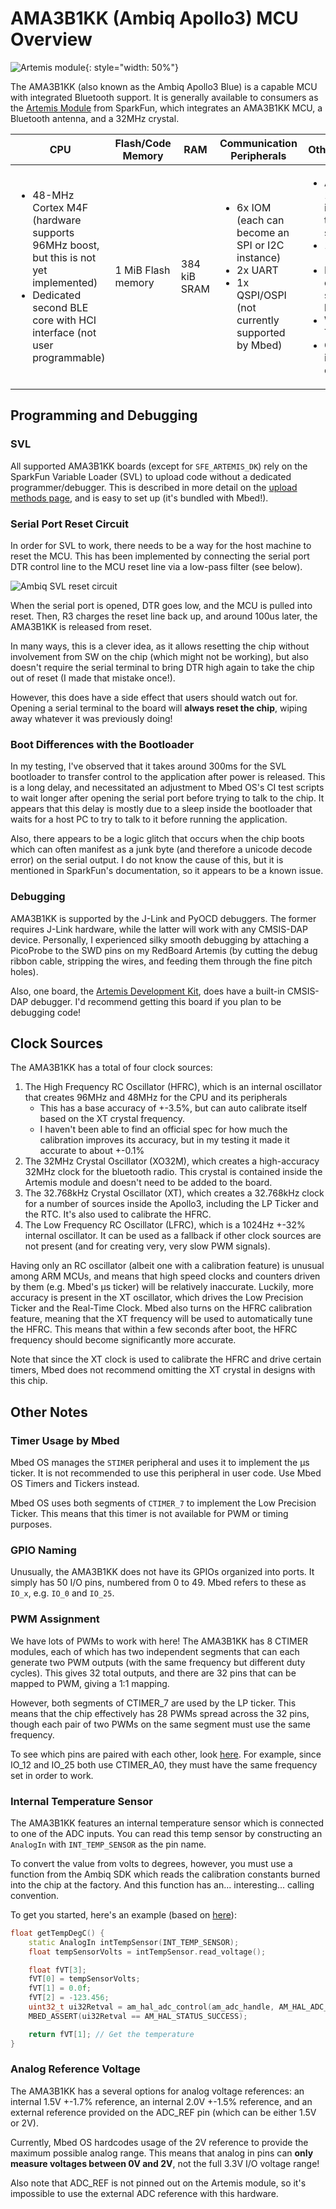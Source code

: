 # AMA3B1KK (Ambiq Apollo3) MCU Overview

![Artemis module](https://www.sparkfun.com/media/catalog/product/cache/a793f13fd3d678cea13d28206895ba0c/1/5/15484-SparkFun_Artemis_Module_-_Low_Power_Machine_Learning_BLE_Cortex-M4F-01b.jpg){: style="width: 50%"}

The AMA3B1KK (also known as the Ambiq Apollo3 Blue) is a capable MCU with integrated Bluetooth support. It is generally available to consumers as the [Artemis Module](https://www.sparkfun.com/sparkfun-artemis-module-low-power-machine-learning-ble-cortex-m4f.html) from SparkFun, which integrates an AMA3B1KK MCU, a Bluetooth antenna, and a 32MHz crystal.

| CPU | Flash/Code Memory | RAM | Communication Peripherals | Other Features |
|---|---|---|---|---|
| <ul><li>48-MHz Cortex M4F (hardware supports 96MHz boost, but this is not yet implemented)</li><li>Dedicated second BLE core with HCI interface (not user programmable)</li></ul> | 1 MiB Flash memory | 384 kiB SRAM | <ul><li>6x IOM (each can become an SPI or I2C instance)</li><li>2x UART</li><li>1x QSPI/OSPI (not currently supported by Mbed)</li></ol> | <ul><li>ADC with 10 muxed inputs, plus temperature sensor</li><li>16x PWM (see below)</li><li>RTC (not currently supported by Mbed)</li><li>Watchdog Timer</li><li>GPIO with interrupt capability</li></ol>|

## Programming and Debugging

### SVL
All supported AMA3B1KK boards (except for `SFE_ARTEMIS_DK`) rely on the SparkFun Variable Loader (SVL) to upload code without a dedicated programmer/debugger. This is described in more detail on the [upload methods page](../upload-methods.md#ambiq-svl), and is easy to set up (it's bundled with Mbed!).

### Serial Port Reset Circuit

In order for SVL to work, there needs to be a way for the host machine to reset the MCU. This has been implemented by connecting the serial port DTR control line to the MCU reset line via a low-pass filter (see below).

![Ambiq SVL reset circuit](img/ambiq-svl-reset-circuit.png)

When the serial port is opened, DTR goes low, and the MCU is pulled into reset. Then, R3 charges the reset line back up, and around 100us later, the AMA3B1KK is released from reset. 

In many ways, this is a clever idea, as it allows resetting the chip without involvement from SW on the chip (which might not be working), but also doesn't require the serial terminal to bring DTR high again to take the chip out of reset (I made that mistake once!).

However, this does have a side effect that users should watch out for. Opening a serial terminal to the board will **always reset the chip**, wiping away whatever it was previously doing!

### Boot Differences with the Bootloader
In my testing, I've observed that it takes around 300ms for the SVL bootloader to transfer control to the application after power is released. This is a long delay, and necessitated an adjustment to Mbed OS's CI test scripts to wait longer after opening the serial port before trying to talk to the chip. It appears that this delay is mostly due to a sleep inside the bootloader that waits for a host PC to try to talk to it before running the application.

Also, there appears to be a logic glitch that occurs when the chip boots which can often manifest as a junk byte (and therefore a unicode decode error) on the serial output. I do not know the cause of this, but it is mentioned in SparkFun's documentation, so it appears to be a known issue.

### Debugging

AMA3B1KK is supported by the J-Link and PyOCD debuggers. The former requires J-Link hardware, while the latter will work with any CMSIS-DAP device. Personally, I experienced silky smooth debugging by attaching a PicoProbe to the SWD pins on my RedBoard Artemis (by cutting the debug ribbon cable, stripping the wires, and feeding them through the fine pitch holes).

Also, one board, the [Artemis Development Kit](https://www.sparkfun.com/sparkfun-artemis-development-kit.html), does have a built-in CMSIS-DAP debugger. I'd recommend getting this board if you plan to be debugging code!

## Clock Sources

The AMA3B1KK has a total of four clock sources: 

1. The High Frequency RC Oscillator (HFRC), which is an internal oscillator that creates 96MHz and 48MHz for the CPU and its peripherals
    - This has a base accuracy of +-3.5%, but can auto calibrate itself based on the XT crystal frequency.
    - I haven't been able to find an official spec for how much the calibration improves its accuracy, but in my testing it made it accurate to about +-0.1%
2. The 32MHz Crystal Oscillator (XO32M), which creates a high-accuracy 32MHz clock for the bluetooth radio. This crystal is contained inside the Artemis module and doesn't need to be added to the board.
3. The 32.768kHz Crystal Oscillator (XT), which creates a 32.768kHz clock for a number of sources inside the Apollo3, including the LP Ticker and the RTC. It's also used to calibrate the HFRC.
4. The Low Frequency RC Oscillator (LFRC), which is a 1024Hz +-32% internal oscillator. It can be used as a fallback if other clock sources are not present (and for creating very, very slow PWM signals).

Having only an RC oscillator (albeit one with a calibration feature) is unusual among ARM MCUs, and means that high speed clocks and counters driven by them (e.g. Mbed's μs ticker) will be relatively inaccurate. Luckily, more accuracy is present in the XT oscillator, which drives the Low Precision Ticker and the Real-Time Clock. Mbed also turns on the HFRC calibration feature, meaning that the XT frequency will be used to automatically tune the HFRC. This means that within a few seconds after boot, the HFRC frequency should become significantly more accurate.

Note that since the XT clock is used to calibrate the HFRC and drive certain timers, Mbed does not recommend omitting the XT crystal in designs with this chip.

## Other Notes

### Timer Usage by Mbed
Mbed OS manages the `STIMER` peripheral and uses it to implement the μs ticker. It is not recommended to use this peripheral in user code. Use Mbed OS Timers and Tickers instead.

Mbed OS uses both segments of `CTIMER_7` to implement the Low Precision Ticker. This means that this timer is not available for PWM or timing purposes.

### GPIO Naming
Unusually, the AMA3B1KK does not have its GPIOs organized into ports. It simply has 50 I/O pins, numbered from 0 to 49. Mbed refers to these as `IO_x`, e.g. `IO_0` and `IO_25`.

### PWM Assignment
We have lots of PWMs to work with here! The AMA3B1KK has 8 CTIMER modules, each of which has two independent segments that can each generate two PWM outputs (with the same frequency but different duty cycles). This gives 32 total outputs, and there are 32 pins that can be mapped to PWM, giving a 1:1 mapping.

However, both segments of CTIMER_7 are used by the LP ticker. This means that the chip effectively has 28 PWMs spread across the 32 pins, though each pair of two PWMs on the same segment must use the same frequency.

To see which pins are paired with each other, look [here](https://github.com/mbed-ce/mbed-os/blob/95138e4d6a756c72a87cc87a6a87cae4b40d47eb/targets/TARGET_Ambiq_Micro/TARGET_Apollo3/device/PeripheralPins.c#L275). For example, since IO_12 and IO_25 both use CTIMER_A0, they must have the same frequency set in order to work.

### Internal Temperature Sensor

The AMA3B1KK features an internal temperature sensor which is connected to one of the ADC inputs. You can read this temp sensor by constructing an `AnalogIn` with `INT_TEMP_SENSOR` as the pin name.

To convert the value from volts to degrees, however, you must use a function from the Ambiq SDK which reads the calibration constants burned into the chip at the factory. And this function has an... interesting... calling convention.

To get you started, here's an example (based on [here](https://github.com/sparkfun/Arduino_Apollo3/blob/74a4786eef78e0457548d43e23366a20dfa4410e/cores/arduino/sdk/core-implement/CommonAnalog.cpp#L55)):

```cpp
float getTempDegC() {
    static AnalogIn intTempSensor(INT_TEMP_SENSOR);
    float tempSensorVolts = intTempSensor.read_voltage();

    float fVT[3];
    fVT[0] = tempSensorVolts;
    fVT[1] = 0.0f;
    fVT[2] = -123.456;
    uint32_t ui32Retval = am_hal_adc_control(am_adc_handle, AM_HAL_ADC_REQ_TEMP_CELSIUS_GET, fVT);
    MBED_ASSERT(ui32Retval == AM_HAL_STATUS_SUCCESS);

    return fVT[1]; // Get the temperature
}
```

### Analog Reference Voltage

The AMA3B1KK has a several options for analog voltage references: an internal 1.5V +-1.7% reference, an internal 2.0V +-1.5% reference, and an external reference provided on the ADC_REF pin (which can be either 1.5V or 2V).

Currently, Mbed OS hardcodes usage of the 2V reference to provide the maximum possible analog range. This means that analog in pins can **only measure voltages between 0V and 2V**, not the full 3.3V I/O voltage range!

Also note that ADC_REF is not pinned out on the Artemis module, so it's impossible to use the external ADC reference with this hardware.